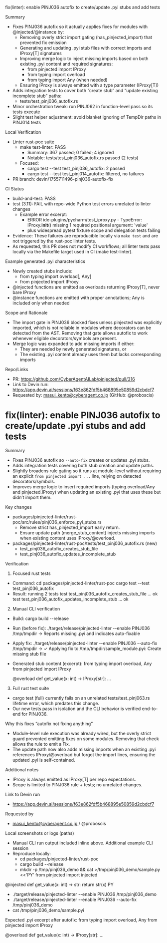 fix(linter): enable PINJ036 autofix to create/update .pyi stubs and add tests

Summary
- Fixes PINJ036 autofix so it actually applies fixes for modules with @injected/@instance by:
  - Removing overly strict import gating (has_pinjected_import) that prevented fix emission
  - Generating and updating .pyi stub files with correct imports and IProxy[T] signatures
  - Improving merge logic to inject missing imports based on both existing .pyi content and required signatures:
    - from pinjected import IProxy
    - from typing import overload
    - from typing import Any (when needed)
  - Ensuring IProxy is always emitted with a type parameter (IProxy[T])
- Adds integration tests to cover both “create stub” and “update existing incomplete stub” paths:
  - tests/test_pinj036_autofix.rs
- Minor orchestration tweak: run PINJ062 in function-level pass so its tests execute
- Slight test helper adjustment: avoid blanket ignoring of TempDir paths in PINJ014 tests

Local Verification
- Linter rust-poc suite
  - make test-linter: PASS
    - Summary: 367 passed; 0 failed; 4 ignored
    - Notable: tests/test_pinj036_autofix.rs passed (2 tests)
  - Focused:
    - cargo test --test test_pinj036_autofix: 2 passed
    - cargo test --test test_pinj014_autofix: filtered, no failures
- PR branch: devin/1755711496-pinj036-autofix-fix

CI Status
- build-and-test: PASS
- test (3.11): FAIL with repo-wide Python test errors unrelated to linter changes
  - Example error excerpt:
    - ERROR ide-plugins/pycharm/test_iproxy.py - TypeError: IProxy.__init__() missing 1 required positional argument: 'value'
    - plus widespread pytest fixture scope and delegation tests failing
- Evidence: These failures are reproducible locally via `make test` and are not triggered by the rust-poc linter tests.
- As requested, this PR does not modify CI workflows; all linter tests pass locally via the Makefile target used in CI (make test-linter).

Example generated .pyi characteristics
- Newly created stubs include:
  - from typing import overload[, Any]
  - from pinjected import IProxy
- @injected functions are emitted as overloads returning IProxy[T], never bare IProxy
- @instance functions are emitted with proper annotations; Any is included only when needed

Scope and Rationale
- The import gate in PINJ036 blocked fixes unless pinjected was explicitly imported, which is not reliable in modules where decorators can be detected from the AST. Removing that gate allows autofix to work whenever eligible decorators/symbols are present.
- Merge logic was expanded to add missing imports if either:
  - They are needed by newly generated signatures, or
  - The existing .pyi content already uses them but lacks corresponding imports

Repo/Links
- PR: https://github.com/CyberAgentAILab/pinjected/pull/316
- Link to Devin run: https://app.devin.ai/sessions/f63e862fdf5b468895e50859d2cbdcf7
- Requested by: masui_kento@cyberagent.co.jp (GitHub: @proboscis)
# fix(linter): enable PINJ036 autofix to create/update .pyi stubs and add tests

Summary
- Fixes PINJ036 autofix so `--auto-fix` creates or updates .pyi stubs.
- Adds integration tests covering both stub creation and update paths.
- Slightly broadens rule gating so it runs at module-level without requiring an explicit `from pinjected import ...` line, relying on detected decorators/symbols.
- Improves merge logic to insert required imports (typing.overload/Any and pinjected.IProxy) when updating an existing .pyi that uses these but didn’t import them.

Key changes
- packages/pinjected-linter/rust-poc/src/rules/pinj036_enforce_pyi_stubs.rs
  - Remove strict has_pinjected_import early return.
  - Ensure update path (merge_stub_content) injects missing imports when existing content uses IProxy/@overload.
- packages/pinjected-linter/rust-poc/tests/test_pinj036_autofix.rs (new)
  - test_pinj036_autofix_creates_stub_file
  - test_pinj036_autofix_updates_incomplete_stub

Verification

1) Focused rust tests
- Command:
  cd packages/pinjected-linter/rust-poc
  cargo test --test test_pinj036_autofix
- Result:
  running 2 tests
  test test_pinj036_autofix_creates_stub_file ... ok
  test test_pinj036_autofix_updates_incomplete_stub ... ok

2) Manual CLI verification
- Build:
  cargo build --release
- Run (before fix):
  ./target/release/pinjected-linter --enable PINJ036 /tmp/tmpdir
  -> Reports missing .pyi and indicates auto-fixable
- Apply fix:
  ./target/release/pinjected-linter --enable PINJ036 --auto-fix /tmp/tmpdir
  -> ✓ Applying fix to /tmp/tmpdir/sample_module.pyi: Create missing stub file
- Generated stub content (excerpt):
  from typing import overload, Any
  from pinjected import IProxy

  @overload
  def get_value(x: int) -> IProxy[str]: ...

3) Full rust test suite
- cargo test (full) currently fails on an unrelated tests/test_pinj063.rs lifetime error, which predates this change.
- Our new tests pass in isolation and the CLI behavior is verified end-to-end for PINJ036.

Why this fixes “autofix not fixing anything”
- Module-level rule execution was already wired, but the overly strict guard prevented emitting fixes on some modules. Removing that check allows the rule to emit a Fix.
- The update path now also adds missing imports when an existing .pyi references IProxy/@overload but forgot the import lines, ensuring the updated .pyi is self-contained.

Additional notes
- IProxy is always emitted as IProxy[T] per repo expectations.
- Scope is limited to PINJ036 rule + tests; no unrelated changes.

Link to Devin run
- https://app.devin.ai/sessions/f63e862fdf5b468895e50859d2cbdcf7

Requested by
- masui_kento@cyberagent.co.jp / @proboscis

Local screenshots or logs (paths)
- Manual CLI run output included inline above.
Additional example CLI session
- Reproduce locally:
  - cd packages/pinjected-linter/rust-poc
  - cargo build --release
  - mkdir -p /tmp/pinj036_demo && cat >/tmp/pinj036_demo/sample.py <<'PY'
from pinjected import injected

@injected
def get_value(x: int) -> str:
    return str(x)
PY
  - ./target/release/pinjected-linter --enable PINJ036 /tmp/pinj036_demo
  - ./target/release/pinjected-linter --enable PINJ036 --auto-fix /tmp/pinj036_demo
  - cat /tmp/pinj036_demo/sample.pyi

Expected .pyi excerpt after autofix:
from typing import overload, Any
from pinjected import IProxy

@overload
def get_value(x: int) -> IProxy[str]: ...
